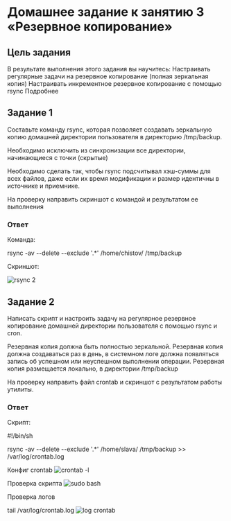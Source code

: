 # Домашнее задание к занятию 3 «Резервное копирование»
## Цель задания
В результате выполнения этого задания вы научитесь:
Настраивать регулярные задачи на резервное копирование (полная зеркальная копия)
Настраивать инкрементное резервное копирование с помощью rsync
Подробнее
## Задание 1
Составьте команду rsync, которая позволяет создавать зеркальную копию домашней директории пользователя в директорию /tmp/backup.

Необходимо исключить из синхронизации все директории, начинающиеся с точки (скрытые)

Необходимо сделать так, чтобы rsync подсчитывал хэш-суммы для всех файлов, даже если их время модификации и размер идентичны в источнике и приемнике.

На проверку направить скриншот с командой и результатом ее выполнения

### Ответ
Команда:

rsync -av --delete --exclude '.*' /home/chistov/ /tmp/backup

Скриншот:

![rsync 2](https://github.com/slava1005/FOPS-13/assets/114395964/ac656778-86b0-491c-996a-bfd663bfc02e)

## Задание 2
Написать скрипт и настроить задачу на регулярное резервное копирование домашней директории пользователя с помощью rsync и cron.

Резервная копия должна быть полностью зеркальной. Резервная копия должна создаваться раз в день, в системном логе должна появляться запись об успешном или неуспешном выполнении операции. Резервная копия размещается локально, в директории /tmp/backup

На проверку направить файл crontab и скриншот с результатом работы утилиты.
### Ответ
Скрипт:

#!/bin/sh

rsync -av --delete --exclude '.*' /home/slava/ /tmp/backup >> /var/log/crontab.log

Конфиг crontab
![crontab -l](https://github.com/slava1005/FOPS-13/assets/114395964/2c258362-7b64-4ca8-8e81-def80cb17b6c)

Проверка скрипта
![sudo bash](https://github.com/slava1005/FOPS-13/assets/114395964/806a9316-641a-4b49-8820-38a6adf2b3b9)

Проверка логов

tail /var/log/crontab.log
![log crontab](https://github.com/slava1005/FOPS-13/assets/114395964/1179ba84-1e64-4469-bf87-5fe70d457392)


